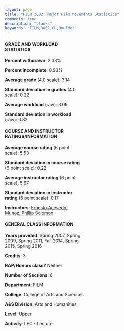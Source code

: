 ```yaml
---
layout: page
title: "FILM 3002: Major Film Movements Statistics"
comments: true
description: "blanks"
keywords: "FILM,3002,CU,Boulder"
---
```

<head>
<script src="https://ajax.googleapis.com/ajax/libs/jquery/2.1.3/jquery.min.js"></script>
<script src="https://dl.dropboxusercontent.com/s/pc42nxpaw1ea4o9/highcharts.js?dl=0"></script>
<!-- <script src="../assets/js/highcharts.js"></script> -->
<style type="text/css">@font-face {
	font-family: "Bebas Neue";
	src: url(https://www.filehosting.org/file/details/544349/BebasNeue Regular.otf) format("opentype");
	}
	h1.Bebas { 
		font-family: "Bebas Neue", Verdana, Tahoma;
	}
</style>
</head>
<body>
	<div id="container" style="float: right; width: 45%; height: 88%; margin-left: 2.5%; margin-right: 2.5%;"></div>
	<script language="JavaScript">
		$(document).ready(function() {
		var chart = {type: 'column'};
		var title = {text: 'Grade Distribution'};
		var xAxis = {categories: ['A','B','C','D','F'],crosshair: true};
		var yAxis = {min: 0,title: {text: 'Percentage'}};
		var tooltip = {headerFormat: '<center><b><span style="font-size:20px">{point.key}</span></b></center>',
		               pointFormat: '<td style="padding:0"><b>{point.y:.1f}%</b></td>',
		               footerFormat: '</table>',shared: true,useHTML: true};
		var plotOptions = {column: {pointPadding: 0.0,borderWidth: 0}};  
		var credits = {enabled: false};var series= [{name: 'Percent',data: [41.51,43.36,10.67,1.42,3.05,]}];
		var json = {};
		json.chart = chart;
		json.title = title;
		json.tooltip = tooltip;
		json.xAxis = xAxis;
		json.yAxis = yAxis;  
		json.series = series;
		json.plotOptions = plotOptions;  
		json.credits = credits;
		$('#container').highcharts(json);
	});
	</script>
</body>
			   
#### GRADE AND WORKLOAD STATISTICS

**Percent withdrawn**: 2.33%

**Percent incomplete**: 0.93%

**Average grade** (4.0 scale): 3.14

**Standard deviation in grades** (4.0 scale): 0.22

**Average workload** (raw): 3.09

**Standard deviation in workload** (raw): 0.32

#### COURSE AND INSTRUCTOR RATINGS/INFORMATION

**Average course rating** (6 point scale): 5.53

**Standard deviation in course rating** (6 point scale): 0.22

**Average instructor rating** (6 point scale): 5.67

**Standard deviation in instructor rating** (6 point scale): 0.17

**Instructors**: <a href='../../instructors/Ernesto_Acevedo-_Munoz'>Ernesto Acevedo- Munoz</a>, <a href='../../instructors/Phillip_Solomon'>Phillip Solomon</a>

#### GENERAL CLASS INFORMATION

**Years provided**: Spring 2007, Spring 2009, Spring 2011, Fall 2014, Spring 2015, Spring 2016

**Credits**: 3

**RAP/Honors class?** Neither

**Number of Sections**: 6

**Department**: FILM

**College**: College of Arts and Sciences

**A&S Division**: Arts and Humanities

**Level**: Upper

**Activity**: LEC - Lecture
